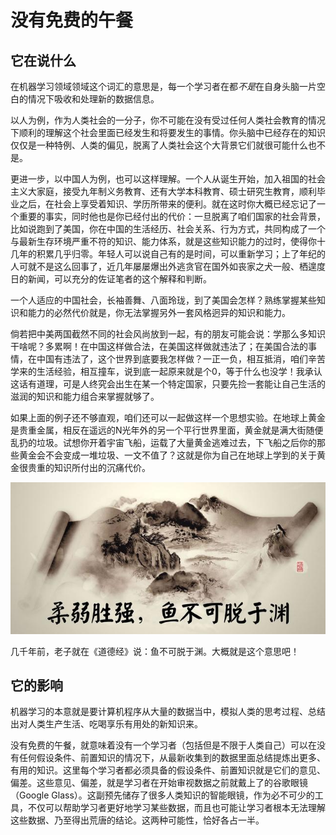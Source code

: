 # 没有免费的午餐

## 它在说什么

在机器学习领域领域这个词汇的意思是，每一个学习者在都*不是*在自身头脑一片空白的情况下吸收和处理新的数据信息。

以人为例，作为人类社会的一分子，你不可能在没有受过任何人类社会教育的情况下顺利的理解这个社会里面已经发生和将要发生的事情。你头脑中已经存在的知识仅仅是一种特例、人类的偏见，脱离了人类社会这个大背景它们就很可能什么也不是。

更进一步，以中国人为例，也可以这样理解。一个人从诞生开始，加入祖国的社会主义大家庭，接受九年制义务教育、还有大学本科教育、硕士研究生教育，顺利毕业之后，在社会上享受着知识、学历所带来的便利。就在这时你大概已经忘记了一个重要的事实，同时他也是你已经付出的代价：一旦脱离了咱们国家的社会背景，比如说跑到了美国，你在中国的生活经历、社会关系、行为方式，共同构成了一个与最新生存环境严重不符的知识、能力体系，就是这些知识能力的过时，使得你十几年的积累几乎归零。年轻人可以说自己有的是时间，可以重新学习；上了年纪的人可就不是这么回事了，近几年屡屡爆出外逃贪官在国外如丧家之犬一般、栖遑度日的新闻，可以充分的佐证笔者的这个解释和判断。

一个人适应的中国社会，长袖善舞、八面玲珑，到了美国会怎样？熟练掌握某些知识和能力的必然代价就是，你无法掌握另外一套风格迥异的知识和能力。

倘若把中美两国截然不同的社会风尚放到一起，有的朋友可能会说：学那么多知识干啥呢？多累啊！在中国这样做合法，在美国这样做就违法了；在美国合法的事情，在中国有违法了，这个世界到底要我怎样做？一正一负，相互抵消，咱们辛苦学来的生活经验，相互撞车，说到底一起原来就是个0，等于什么也没学！我承认这话有道理，可是人终究会出生在某一个特定国家，只要先捡一套能让自己生活的滋润的知识和能力组合来掌握就够了。

如果上面的例子还不够直观，咱们还可以一起做这样一个思想实验。在地球上黄金是贵重金属，相反在遥远的N光年外的另一个平行世界里面，黄金就是满大街随便乱扔的垃圾。试想你开着宇宙飞船，运载了大量黄金逃难过去，下飞船之后你的那些黄金会不会变成一堆垃圾、一文不值了？这就是你为自己在地球上学到的关于黄金很贵重的知识所付出的沉痛代价。

![Alt text](./images/28870000397ca898daa8.jpeg)

几千年前，老子就在《道德经》说：鱼不可脱于渊。大概就是这个意思吧！

## 它的影响

机器学习的本意就是要计算机程序从大量的数据当中，模拟人类的思考过程、总结出对人类生产生活、吃喝享乐有用处的新知识来。

没有免费的午餐，就意味着没有一个学习者（包括但是不限于人类自己）可以在没有任何假设条件、前置知识的情况下，从最新收集到的数据里面总结提炼出更多、有用的知识。这里每个学习者都必须具备的假设条件、前置知识就是它们的意见、偏差。这些意见、偏差，就是学习者在开始审视数据之前就戴上了的谷歌眼镜（Google Glass）。这副预先储存了很多人类知识的智能眼镜，作为必不可少的工具，不仅可以帮助学习者更好地学习某些数据，而且也可能让学习者根本无法理解这些数据、乃至得出荒唐的结论。这两种可能性，恰好各占一半。


